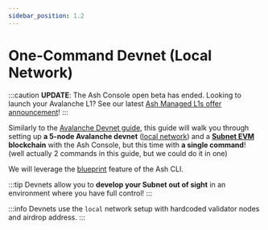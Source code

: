 ```yaml
---
sidebar_position: 1.2
---
```


# One-Command Devnet (Local Network)

:::caution
**UPDATE**: The Ash Console open beta has ended. Looking to launch your Avalanche L1? See our latest [Ash Managed L1s offer announcement](https://ashavax.hashnode.dev/announcing-ash-managed-l1s-and-avalanche-builder-credits)!
:::

Similarly to the [Avalanche Devnet guide](/docs/console/guides/local-network/), this guide will walk you through setting up **a 5-node Avalanche devnet** ([local network](https://docs.avax.network/api-reference/avalanche-go-configs-flags#network-id)) and a **[Subnet EVM](https://github.com/ava-labs/subnet-evm) blockchain** with the Ash Console, but this time with **a single command**! (well actually 2 commands in this guide, but we could do it in one)

We will leverage the [blueprint](/docs/console/reference/blueprints) feature of the Ash CLI.

:::tip
Devnets allow you to **develop your Subnet out of sight** in an environment where you have full control!
:::

:::info
Devnets use the `local` network setup with hardcoded validator nodes and airdrop address.
:::

